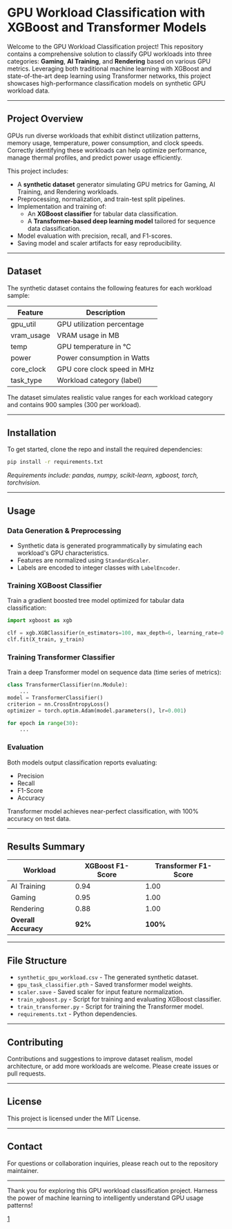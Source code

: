 # GPU Workload Classification with XGBoost and Transformer Models

Welcome to the GPU Workload Classification project! This repository contains a comprehensive solution to classify GPU workloads into three categories: **Gaming**, **AI Training**, and **Rendering** based on various GPU metrics. Leveraging both traditional machine learning with XGBoost and state-of-the-art deep learning using Transformer networks, this project showcases high-performance classification models on synthetic GPU workload data.

***

## Project Overview

GPUs run diverse workloads that exhibit distinct utilization patterns, memory usage, temperature, power consumption, and clock speeds. Correctly identifying these workloads can help optimize performance, manage thermal profiles, and predict power usage efficiently.

This project includes:

- A **synthetic dataset** generator simulating GPU metrics for Gaming, AI Training, and Rendering workloads.
- Preprocessing, normalization, and train-test split pipelines.
- Implementation and training of:
  - An **XGBoost classifier** for tabular data classification.
  - A **Transformer-based deep learning model** tailored for sequence data classification.
- Model evaluation with precision, recall, and F1-scores.
- Saving model and scaler artifacts for easy reproducibility.

***

## Dataset

The synthetic dataset contains the following features for each workload sample:

| Feature      | Description                 |
|--------------|-----------------------------|
| gpu_util     | GPU utilization percentage  |
| vram_usage   | VRAM usage in MB            |
| temp         | GPU temperature in °C       |
| power        | Power consumption in Watts  |
| core_clock   | GPU core clock speed in MHz |
| task_type   | Workload category (label)    |

The dataset simulates realistic value ranges for each workload category and contains 900 samples (300 per workload).

***

## Installation

To get started, clone the repo and install the required dependencies:

```bash
pip install -r requirements.txt
```

*Requirements include: pandas, numpy, scikit-learn, xgboost, torch, torchvision.*

***

## Usage

### Data Generation & Preprocessing

- Synthetic data is generated programmatically by simulating each workload's GPU characteristics.
- Features are normalized using `StandardScaler`.
- Labels are encoded to integer classes with `LabelEncoder`.

### Training XGBoost Classifier

Train a gradient boosted tree model optimized for tabular data classification:

```python
import xgboost as xgb

clf = xgb.XGBClassifier(n_estimators=100, max_depth=6, learning_rate=0.1)
clf.fit(X_train, y_train)
```

### Training Transformer Classifier

Train a deep Transformer model on sequence data (time series of metrics):

```python
class TransformerClassifier(nn.Module):
    ...
model = TransformerClassifier()
criterion = nn.CrossEntropyLoss()
optimizer = torch.optim.Adam(model.parameters(), lr=0.001)

for epoch in range(30):
    ...
```

### Evaluation

Both models output classification reports evaluating:

- Precision
- Recall
- F1-Score
- Accuracy

Transformer model achieves near-perfect classification, with 100% accuracy on test data.

***

## Results Summary

| Workload    | XGBoost F1-Score | Transformer F1-Score |
|-------------|------------------|---------------------|
| AI Training | 0.94             | 1.00                |
| Gaming      | 0.95             | 1.00                |
| Rendering   | 0.88             | 1.00                |
| **Overall Accuracy** | **92%**   | **100%**             |

***

## File Structure

- `synthetic_gpu_workload.csv` - The generated synthetic dataset.
- `gpu_task_classifier.pth` - Saved transformer model weights.
- `scaler.save` - Saved scaler for input feature normalization.
- `train_xgboost.py` - Script for training and evaluating XGBoost classifier.
- `train_transformer.py` - Script for training the Transformer model.
- `requirements.txt` - Python dependencies.

***

## Contributing

Contributions and suggestions to improve dataset realism, model architecture, or add more workloads are welcome. Please create issues or pull requests.

***

## License

This project is licensed under the MIT License.

***

## Contact

For questions or collaboration inquiries, please reach out to the repository maintainer.

***

Thank you for exploring this GPU workload classification project. Harness the power of machine learning to intelligently understand GPU usage patterns!

[1](https://ppl-ai-file-upload.s3.amazonaws.com/web/direct-files/attachments/83134720/655d9dcf-dfc8-4dd8-8ff5-cd0e49939234/vertopal.com_GPU-1.pdf)
